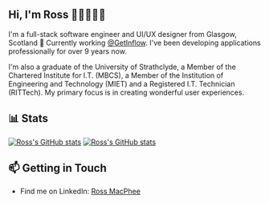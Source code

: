 ## Hi, I'm Ross 👋🏻👨🏻‍💻

I'm a full-stack software engineer and UI/UX designer from Glasgow, Scotland 🏴󠁧󠁢󠁳󠁣󠁴󠁿 Currently working [@GetInflow](https://github.com/GetInflow). I've been developing applications professionally for over 9 years now.

I'm also a graduate of the University of Strathclyde, a Member of the Chartered Institute for I.T. (MBCS), a Member of the Institution of Engineering and Technology (MIET) and a Registered I.T. Technician (RITTech). My primary focus is in creating wonderful user experiences.

## 📊 Stats

[![Ross's GitHub stats](https://github-readme-stats.vercel.app/api?username=rossyman&show_icons=true&count_private=true&include_all_commits=true&hide_title=true&border_color=30363d&text_color=fff&bg_color=00000000&theme=default#gh-dark-mode-only)](https://github.com/rossyman#gh-dark-mode-only)
[![Ross's GitHub stats](https://github-readme-stats.vercel.app/api?username=rossyman&show_icons=true&count_private=true&include_all_commits=true&hide_title=true&bg_color=00000000&theme=default#gh-light-mode-only)](https://github.com/rossyman#gh-light-mode-only)

## 📫 Getting in Touch
- Find me on LinkedIn: [Ross MacPhee](https://www.linkedin.com/in/ross-macphee/)
